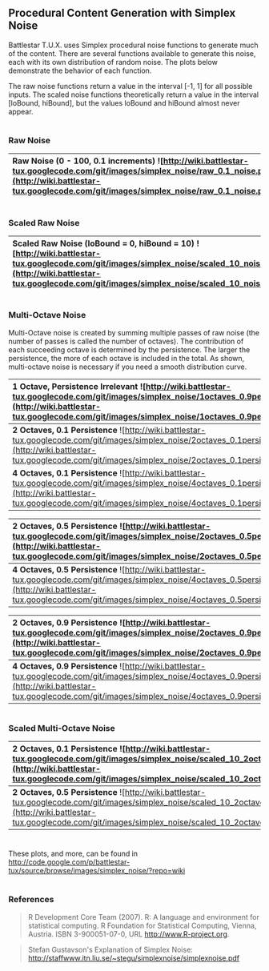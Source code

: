 ## Procedural Content Generation with Simplex Noise ##

Battlestar T.U.X. uses Simplex procedural noise functions to generate much of the content.  There are several functions available to generate this noise, each with its own distribution of random noise.  The plots below demonstrate the behavior of each function.

The raw noise functions return a value in the interval [-1, 1] for all possible inputs.  The scaled noise functions theoretically return a value in the interval [loBound, hiBound], but the values loBound and hiBound almost never appear.

#  #
### Raw Noise ###
| **Raw Noise (0 - 100, 0.1 increments)** ![http://wiki.battlestar-tux.googlecode.com/git/images/simplex_noise/raw_0.1_noise.png](http://wiki.battlestar-tux.googlecode.com/git/images/simplex_noise/raw_0.1_noise.png) | **Raw Noise (0 - 1000, 1.0 increments)** ![http://wiki.battlestar-tux.googlecode.com/git/images/simplex_noise/raw_1.0_noise.png](http://wiki.battlestar-tux.googlecode.com/git/images/simplex_noise/raw_1.0_noise.png) |
|:----------------------------------------------------------------------------------------------------------------------------------------------------------------------------------------------------------------------|:-----------------------------------------------------------------------------------------------------------------------------------------------------------------------------------------------------------------------|

#  #
### Scaled Raw Noise ###
| **Scaled Raw Noise (loBound = 0, hiBound = 10)** ![http://wiki.battlestar-tux.googlecode.com/git/images/simplex_noise/scaled_10_noise.png](http://wiki.battlestar-tux.googlecode.com/git/images/simplex_noise/scaled_10_noise.png) | **Scaled Raw Noise (loBound = 50, hiBound = 100)** ![http://wiki.battlestar-tux.googlecode.com/git/images/simplex_noise/scaled_50_noise.png](http://wiki.battlestar-tux.googlecode.com/git/images/simplex_noise/scaled_50_noise.png) |
|:-----------------------------------------------------------------------------------------------------------------------------------------------------------------------------------------------------------------------------------|:-------------------------------------------------------------------------------------------------------------------------------------------------------------------------------------------------------------------------------------|

#  #
### Multi-Octave Noise ###
Multi-Octave noise is created by summing multiple passes of raw noise (the number of passes is called the number of octaves).  The contribution of each succeeding octave is determined by the persistence.  The larger the persistence, the more of each octave is included in the total.  As shown, multi-octave noise is necessary if you need a smooth distribution curve.

| **1 Octave, Persistence Irrelevant** ![http://wiki.battlestar-tux.googlecode.com/git/images/simplex_noise/1octaves_0.9persist_noise.png](http://wiki.battlestar-tux.googlecode.com/git/images/simplex_noise/1octaves_0.9persist_noise.png) |
|:-------------------------------------------------------------------------------------------------------------------------------------------------------------------------------------------------------------------------------------------|
| **2 Octaves, 0.1 Persistence** ![http://wiki.battlestar-tux.googlecode.com/git/images/simplex_noise/2octaves_0.1persist_noise.png](http://wiki.battlestar-tux.googlecode.com/git/images/simplex_noise/2octaves_0.1persist_noise.png) | **3 Octaves, 0.1 Persistence** ![http://wiki.battlestar-tux.googlecode.com/git/images/simplex_noise/3octaves_0.1persist_noise.png](http://wiki.battlestar-tux.googlecode.com/git/images/simplex_noise/3octaves_0.1persist_noise.png) |
| **4 Octaves, 0.1 Persistence** ![http://wiki.battlestar-tux.googlecode.com/git/images/simplex_noise/4octaves_0.1persist_noise.png](http://wiki.battlestar-tux.googlecode.com/git/images/simplex_noise/4octaves_0.1persist_noise.png) | **5 Octaves, 0.1 Persistence** ![http://wiki.battlestar-tux.googlecode.com/git/images/simplex_noise/5octaves_0.1persist_noise.png](http://wiki.battlestar-tux.googlecode.com/git/images/simplex_noise/5octaves_0.1persist_noise.png) |

| **2 Octaves, 0.5 Persistence** ![http://wiki.battlestar-tux.googlecode.com/git/images/simplex_noise/2octaves_0.5persist_noise.png](http://wiki.battlestar-tux.googlecode.com/git/images/simplex_noise/2octaves_0.5persist_noise.png) | **3 Octaves, 0.5 Persistence** ![http://wiki.battlestar-tux.googlecode.com/git/images/simplex_noise/3octaves_0.5persist_noise.png](http://wiki.battlestar-tux.googlecode.com/git/images/simplex_noise/3octaves_0.5persist_noise.png) |
|:-------------------------------------------------------------------------------------------------------------------------------------------------------------------------------------------------------------------------------------|:-------------------------------------------------------------------------------------------------------------------------------------------------------------------------------------------------------------------------------------|
| **4 Octaves, 0.5 Persistence** ![http://wiki.battlestar-tux.googlecode.com/git/images/simplex_noise/4octaves_0.5persist_noise.png](http://wiki.battlestar-tux.googlecode.com/git/images/simplex_noise/4octaves_0.5persist_noise.png) | **5 Octaves, 0.5 Persistence** ![http://wiki.battlestar-tux.googlecode.com/git/images/simplex_noise/5octaves_0.5persist_noise.png](http://wiki.battlestar-tux.googlecode.com/git/images/simplex_noise/5octaves_0.5persist_noise.png) |

| **2 Octaves, 0.9 Persistence** ![http://wiki.battlestar-tux.googlecode.com/git/images/simplex_noise/2octaves_0.9persist_noise.png](http://wiki.battlestar-tux.googlecode.com/git/images/simplex_noise/2octaves_0.9persist_noise.png) | **3 Octaves, 0.9 Persistence** ![http://wiki.battlestar-tux.googlecode.com/git/images/simplex_noise/3octaves_0.9persist_noise.png](http://wiki.battlestar-tux.googlecode.com/git/images/simplex_noise/3octaves_0.9persist_noise.png) |
|:-------------------------------------------------------------------------------------------------------------------------------------------------------------------------------------------------------------------------------------|:-------------------------------------------------------------------------------------------------------------------------------------------------------------------------------------------------------------------------------------|
| **4 Octaves, 0.9 Persistence** ![http://wiki.battlestar-tux.googlecode.com/git/images/simplex_noise/4octaves_0.9persist_noise.png](http://wiki.battlestar-tux.googlecode.com/git/images/simplex_noise/4octaves_0.9persist_noise.png) | **5 Octaves, 0.9 Persistence** ![http://wiki.battlestar-tux.googlecode.com/git/images/simplex_noise/5octaves_0.9persist_noise.png](http://wiki.battlestar-tux.googlecode.com/git/images/simplex_noise/5octaves_0.9persist_noise.png) |

#  #
### Scaled Multi-Octave Noise ###
| **2 Octaves, 0.1 Persistence** ![http://wiki.battlestar-tux.googlecode.com/git/images/simplex_noise/scaled_10_2octaves_0.1persist_noise.png](http://wiki.battlestar-tux.googlecode.com/git/images/simplex_noise/scaled_10_2octaves_0.1persist_noise.png) | **2 Octaves, 0.3 Persistence** ![http://wiki.battlestar-tux.googlecode.com/git/images/simplex_noise/scaled_10_2octaves_0.3persist_noise.png](http://wiki.battlestar-tux.googlecode.com/git/images/simplex_noise/scaled_10_2octaves_0.3persist_noise.png) |
|:---------------------------------------------------------------------------------------------------------------------------------------------------------------------------------------------------------------------------------------------------------|:---------------------------------------------------------------------------------------------------------------------------------------------------------------------------------------------------------------------------------------------------------|
| **2 Octaves, 0.5 Persistence** ![http://wiki.battlestar-tux.googlecode.com/git/images/simplex_noise/scaled_10_2octaves_0.5persist_noise.png](http://wiki.battlestar-tux.googlecode.com/git/images/simplex_noise/scaled_10_2octaves_0.5persist_noise.png) | **2 Octaves, 0.7 Persistence** ![http://wiki.battlestar-tux.googlecode.com/git/images/simplex_noise/scaled_10_2octaves_0.7persist_noise.png](http://wiki.battlestar-tux.googlecode.com/git/images/simplex_noise/scaled_10_2octaves_0.7persist_noise.png) |

#  #
These plots, and more, can be found in http://code.google.com/p/battlestar-tux/source/browse/images/simplex_noise/?repo=wiki

#  #
### References ###
> R Development Core Team (2007). R: A language and environment for
> statistical computing. R Foundation for Statistical Computing,
> Vienna, Austria. ISBN 3-900051-07-0, URL http://www.R-project.org.

> Stefan Gustavson's Explanation of Simplex Noise: http://staffwww.itn.liu.se/~stegu/simplexnoise/simplexnoise.pdf
